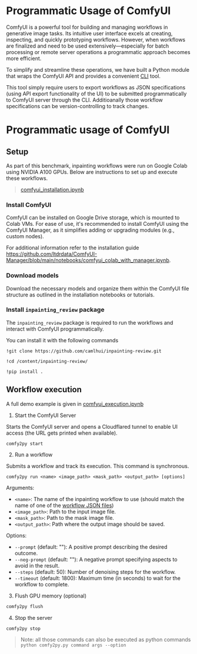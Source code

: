 # Programmatic Usage of ComfyUI

ComfyUI is a powerful tool for building and managing workflows in generative image tasks. Its intuitive user interface excels at creating, inspecting, and quickly prototyping workflows. However, when workflows are finalized and need to be used extensively—especially for batch processing or remote server operations a programmatic approach becomes more efficient.

To simplify and streamline these operations, we have built a Python module that wraps the ComfyUI API and provides a convenient [CLI](comfy2py.py) tool.

This tool simply require users to export workflows as JSON specifications (using API export functionality of the UI) to be submitted programmatically to ComfyUI server through the CLI. Additioanally those workflow specifications can be version-controlling to track changes.

# Programmatic usage of ComfyUI


## Setup

As part of this benchmark, inpainting workflows were run on Google Colab using NVIDIA A100 GPUs. Below are instructions to set up and execute these workflows.

>[comfyui_installation.ipynb](../../../notebooks/comfyui_installation.ipynb)

### Install ComfyUI

ComfyUI can be installed on Google Drive storage, which is mounted to Colab VMs. For ease of use, it's recommended to install ComfyUI using the ComfyUI Manager, as it simplifies adding or upgrading modules (e.g., custom nodes).

For additional information refer to the installation guide
 https://github.com/ltdrdata/ComfyUI-Manager/blob/main/notebooks/comfyui_colab_with_manager.ipynb.

### Download models

Download the necessary models and organize them within the ComfyUI file structure as outlined in the installation notebooks or tutorials.


### Install `inpainting_review` package

The `inpainting_review` package is required to run the workflows and interact with ComfyUI programmatically.

You can install it with the following commands

```shell
!git clone https://github.com/camlhui/inpainting-review.git

!cd /content/inpainting-review/

!pip install .
```


## Workflow execution

A full demo example is given in [comfyui_execution.ipynb](../../../notebooks/comfyui_execution.ipynb)

1. Start the ComfyUI Server

Starts the ComfyUI server and opens a Cloudflared tunnel to enable UI access (the URL gets printed when available).

```shell
comfy2py start
```


2. Run a workflow

Submits a workflow and track its execution. This command is synchronous.

```shell
comfy2py run <name> <image_path> <mask_path> <output_path> [options]
```
Arguments:

- `<name>`: The name of the inpainting workflow to use (should match the name of one of the [workflow JSON files](workflows/))
- `<image_path>`: Path to the input image file.
- `<mask_path>`: Path to the mask image file.
- `<output_path>`: Path where the output image should be saved.

Options:
- `--prompt` (default: ""): A positive prompt describing the desired outcome.
- `--neg-prompt` (default: ""): A negative prompt specifying aspects to avoid in the result.
- `--steps` (default: 50): Number of denoising steps for the workflow.
- `--timeout` (default: 1800): Maximum time (in seconds) to wait for the workflow to complete.

3. Flush GPU memory (optional)

```bash
comfy2py flush
```

4. Stop the server

```bash
comfy2py stop
```

>Note: all those commands can also be executed as python commands
```python comfy2py.py command args --option```
